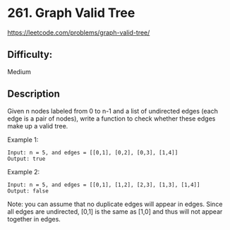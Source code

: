 # 261. Graph Valid Tree

https://leetcode.com/problems/graph-valid-tree/

## Difficulty:

Medium

## Description

Given n nodes labeled from 0 to n-1 and a list of undirected edges 
(each edge is a pair of nodes), write a function to check whether these 
edges make up a valid tree.

Example 1:
```
Input: n = 5, and edges = [[0,1], [0,2], [0,3], [1,4]]
Output: true
```

Example 2:
```
Input: n = 5, and edges = [[0,1], [1,2], [2,3], [1,3], [1,4]]
Output: false
```

Note: you can assume that no duplicate edges will appear in edges. Since all edges are 
undirected, [0,1] is the same as [1,0] and thus will not appear together in edges.
